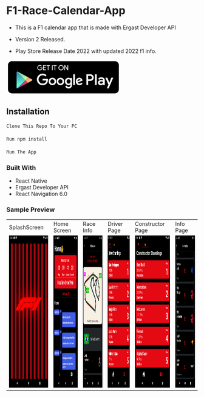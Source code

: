 # F1-Race-Calendar-App

- This is a F1 calendar app that is made with Ergast Developer API
- Version 2 Released.

- Play Store Release Date 2022 with updated 2022 f1 info.
<p>
  <img src="ScreenShots/pngfind.com-play-button-png-transparent-1855993.png" width="300" title="Google Play">
</p>

## Installation

```bash
Clone This Repo To Your PC

Run npm install

Run The App
```

### Built With

- React Native
- Ergast Developer API
- React Navigation 6.0 

### Sample Preview


 <table>
  <tr>
    <td>SplashScreen</td>
    <td>Home Screen</td>
    <td>Race Info</td>
    <td>Driver Page</td>
    <td>Constructor Page</td>
   <td>Info Page</td>
  </tr>
  <tr>
    <td valign="top"><img src="ScreenShots/Screenshot_1626239718.png" width="200px" height="400px"></td>
    <td valign="top"><img src="ScreenShots/Screenshot_1636701465.png" width="200px" height="400px"></td>
    <td valign="top"><img src="ScreenShots/Screenshot_1637036805.png" width="200px" height="400px"></td>
    <td valign="top"><img src="ScreenShots/Screenshot_1626239603.png" width="200px" height="400px"></td>
    <td valign="top"><img src="ScreenShots/Screenshot_1626239605.png" width="200px" height="400px"></td>
   <td valign="top"><img src="ScreenShots/Screenshot_1637036814.png" width="200px" height="400px"></td>
  </tr>
 </table>
 
 







